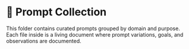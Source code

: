 # 🧾 Prompt Collection

This folder contains curated prompts grouped by domain and purpose.  
Each file inside is a living document where prompt variations, goals, and observations are documented.
